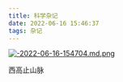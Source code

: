 ```yaml
---
title: 科学杂记
date: 2022-06-16 15:46:37
tags: 杂记
---
```




[![-2022-06-16-154704.md.png](https://z4a.net/images/2022/06/16/-2022-06-16-154704.md.png)](https://z4a.net/image/2nuJaI)

西高止山脉
